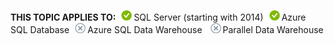 <Token>**THIS TOPIC APPLIES TO:**![yes](media/yes.png)SQL Server (starting with 2014)![yes](media/yes.png)Azure SQL Database![no](media/no.png)Azure SQL Data Warehouse ![no](media/no.png)Parallel Data Warehouse </Token>

